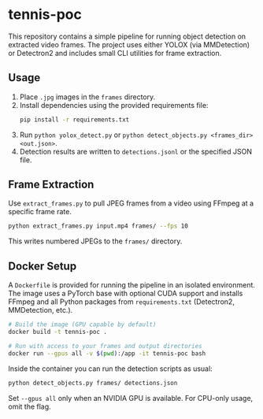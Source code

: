 # tennis-poc

This repository contains a simple pipeline for running object detection on extracted video frames. The project uses either YOLOX (via MMDetection) or Detectron2 and includes small CLI utilities for frame extraction.

## Usage

1. Place `.jpg` images in the `frames` directory.
2. Install dependencies using the provided requirements file:
   ```bash
   pip install -r requirements.txt
   ```
3. Run `python yolox_detect.py` or `python detect_objects.py <frames_dir> <out.json>`.
4. Detection results are written to `detections.jsonl` or the specified JSON file.

## Frame Extraction

Use `extract_frames.py` to pull JPEG frames from a video using FFmpeg at a specific frame rate.

```bash
python extract_frames.py input.mp4 frames/ --fps 10
```

This writes numbered JPEGs to the `frames/` directory.

## Docker Setup

A `Dockerfile` is provided for running the pipeline in an isolated environment. The image uses a PyTorch base with optional CUDA support and installs FFmpeg and all Python packages from `requirements.txt` (Detectron2, MMDetection, etc.).

```bash
# Build the image (GPU capable by default)
docker build -t tennis-poc .

# Run with access to your frames and output directories
docker run --gpus all -v $(pwd):/app -it tennis-poc bash
```

Inside the container you can run the detection scripts as usual:

```bash
python detect_objects.py frames/ detections.json
```

Set `--gpus all` only when an NVIDIA GPU is available. For CPU-only usage, omit the flag.
